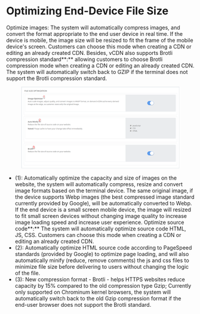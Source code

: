 # Optimizing End-Device File Size

Optimize images: The system will automatically compress images, and convert the format appropriate to the end user device in real time. If the device is mobile, the image size will be resized to fit the frame of the mobile device's screen. Customers can choose this mode when creating a CDN or editing an already created CDN. Besides, vCDN also supports Brotli compression standard\*\*:\*\* allowing customers to choose Brotli compression mode when creating a CDN or editing an already created CDN. The system will automatically switch back to GZIP if the terminal does not support the Brotli compression standard.

<figure><img src="../../.gitbook/assets/image (188).png" alt=""><figcaption></figcaption></figure>

* (1): Automatically optimize the capacity and size of images on the website, the system will automatically compress, resize and convert image formats based on the terminal device. The same original image, if the device supports Webp images (the best compressed image standard currently provided by Google), will be automatically converted to Webp. If the end device is a small screen mobile device, the image will resized to fit small screen devices without changing image quality to increase image loading speed and increase user experience. Optimize source code\*\*:\*\* The system will automatically optimize source code HTML, JS, CSS. Customers can choose this mode when creating a CDN or editing an already created CDN.&#x20;
* (2): Automatically optimize HTML source code according to PageSpeed ​​standards (provided by Google) to optimize page loading, and will also automatically minify (reduce, remove comments) the js and css files to minimize file size before delivering to users without changing the logic of the file.&#x20;
* (3): New compression format - Brotli - helps HTTPS websites reduce capacity by 15% compared to the old compression type Gzip; Currently only supported on Chrominum kernel browsers, the system will automatically switch back to the old Gzip compression format if the end-user browser does not support the Brotli standard.
